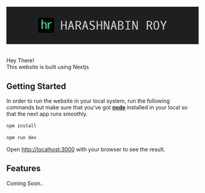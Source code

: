 ![App Screenshot](https://github.com/HarashnabinRoy/portfolio-next/blob/main/public/assets/FullLogo.jpg) <br><br>

Hey There! <br>
This website is built using Nextjs

## Getting Started

In order to run the website in your local system, run the following commands but make sure that you've got <b><ins>node</ins></b> installed in your local so that the next app runs smoothly.

```bash
npm install
```

```bash
npm run dev
```

Open [http://localhost:3000](http://localhost:3000) with your browser to see the result.

## Features
Coming Soon..
